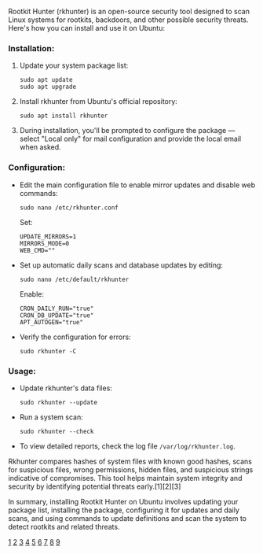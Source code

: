 Rootkit Hunter (rkhunter) is an open-source security tool designed to scan Linux systems for rootkits, backdoors, and other
possible security threats. Here's how you can install and use it on Ubuntu:

### Installation:

1. Update your system package list:
   ```
   sudo apt update
   sudo apt upgrade
   ```
2. Install rkhunter from Ubuntu's official repository:
   ```
   sudo apt install rkhunter
   ```
3. During installation, you'll be prompted to configure the package — select "Local only" for mail configuration and provide
   the local email when asked.

### Configuration:

- Edit the main configuration file to enable mirror updates and disable web commands:
  ```
  sudo nano /etc/rkhunter.conf
  ```
  Set:
  ```
  UPDATE_MIRRORS=1
  MIRRORS_MODE=0
  WEB_CMD=""
  ```
- Set up automatic daily scans and database updates by editing:
  ```
  sudo nano /etc/default/rkhunter
  ```
  Enable:
  ```
  CRON_DAILY_RUN="true"
  CRON_DB_UPDATE="true"
  APT_AUTOGEN="true"
  ```
- Verify the configuration for errors:
  ```
  sudo rkhunter -C
  ```

### Usage:

- Update rkhunter's data files:
  ```
  sudo rkhunter --update
  ```
- Run a system scan:
  ```
  sudo rkhunter --check
  ```
- To view detailed reports, check the log file `/var/log/rkhunter.log`.

Rkhunter compares hashes of system files with known good hashes, scans for suspicious files, wrong permissions, hidden files,
and suspicious strings indicative of compromises. This tool helps maintain system integrity and security by identifying
potential threats early.[1][2][3]

In summary, installing Rootkit Hunter on Ubuntu involves updating your package list, installing the package, configuring it
for updates and daily scans, and using commands to update definitions and scan the system to detect rootkits and related
threats.

[1](https://utho.com/docs/linux/ubuntu/how-to-install-rkhunter-on-ubuntu-22-04/)
[2](https://tecadmin.net/how-to-install-rkhunter-on-ubuntu/)
[3](https://www.atlantic.net/dedicated-server-hosting/detect-linux-security-holes-and-rootkits-with-rkhunter-on-ubuntu/)
[4](https://github.com/installation/rkhunter)
[5](https://www.ulos.pl/rkhunter-rootkit-hunter-skaner-zlosliwego-oprogramowania)
[6](https://awhost.pl/baza-wiedzy/instalacja-oprogramowania-rkhunter-rootkit-hunter-na-systemie-debian-ubuntu/)
[7](https://www.webhi.com/how-to/how-to-install-and-configure-rootkit-hunter-on-ubuntu-debian/)
[8](https://help.ubuntu.com/community/RKhunter) [9](https://www.scaleway.com/en/docs/tutorials/install-rkhunter/)
